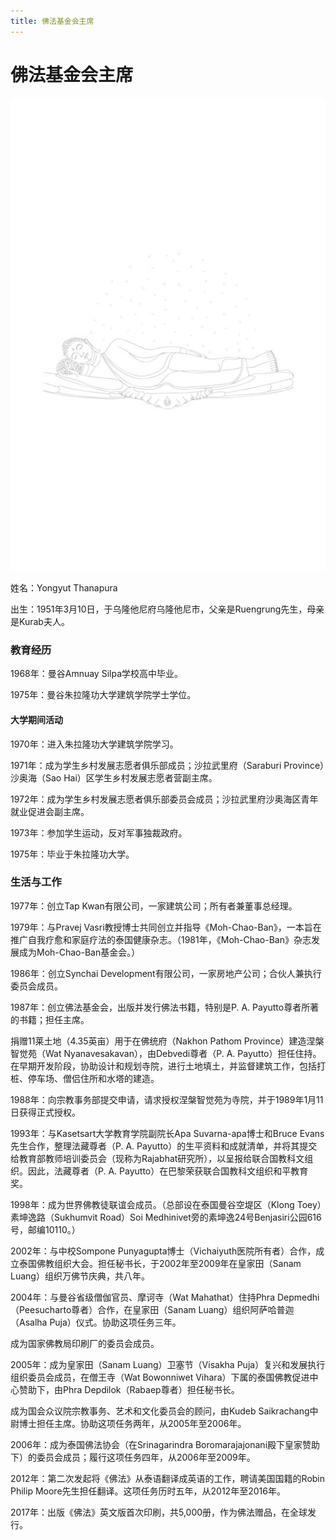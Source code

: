 ```yaml
---
title: 佛法基金会主席
---
```


# 佛法基金会主席

![image](./includes/images/illustrations/reclining-buddha-trade.jpg)

姓名：Yongyut Thanapura

出生：1951年3月10日，于乌隆他尼府乌隆他尼市，父亲是Ruengrung先生，母亲是Kurab夫人。

### 教育经历

1968年：曼谷Amnuay Silpa学校高中毕业。

1975年：曼谷朱拉隆功大学建筑学院学士学位。

#### 大学期间活动

1970年：进入朱拉隆功大学建筑学院学习。

1971年：成为学生乡村发展志愿者俱乐部成员；沙拉武里府（Saraburi Province）沙奥海（Sao Hai）区学生乡村发展志愿者营副主席。

1972年：成为学生乡村发展志愿者俱乐部委员会成员；沙拉武里府沙奥海区青年就业促进会副主席。

1973年：参加学生运动，反对军事独裁政府。

1975年：毕业于朱拉隆功大学。

### 生活与工作

1977年：创立Tap Kwan有限公司，一家建筑公司；所有者兼董事总经理。

1979年：与Pravej Vasri教授博士共同创立并指导《Moh-Chao-Ban》，一本旨在推广自我疗愈和家庭疗法的泰国健康杂志。（1981年，《Moh-Chao-Ban》杂志发展成为Moh-Chao-Ban基金会。）

1986年：创立Synchai Development有限公司，一家房地产公司；合伙人兼执行委员会成员。

1987年：创立佛法基金会，出版并发行佛法书籍，特别是P. A. Payutto尊者所著的书籍；担任主席。

捐赠11莱土地（4.35英亩）用于在佛统府（Nakhon Pathom Province）建造涅槃智觉苑（Wat Nyanavesakavan），由Debvedi尊者（P. A. Payutto）担任住持。在早期开发阶段，协助设计和规划寺院，进行土地填土，并监督建筑工作，包括打桩、停车场、僧侣住所和水塔的建造。

1988年：向宗教事务部提交申请，请求授权涅槃智觉苑为寺院，并于1989年1月11日获得正式授权。

1993年：与Kasetsart大学教育学院副院长Apa Suvarna-apa博士和Bruce Evans先生合作，整理法藏尊者（P. A. Payutto）的生平资料和成就清单，并将其提交给教育部教师培训委员会（现称为Rajabhat研究所），以呈报给联合国教科文组织。因此，法藏尊者（P. A. Payutto）在巴黎荣获联合国教科文组织和平教育奖。

1998年：成为世界佛教徒联谊会成员。（总部设在泰国曼谷空堤区（Klong Toey）素坤逸路（Sukhumvit Road）Soi Medhinivet旁的素坤逸24号Benjasiri公园616号，邮编10110。）

2002年：与中校Sompone Punyagupta博士（Vichaiyuth医院所有者）合作，成立泰国佛教组织大会。担任秘书长，于2002年至2009年在皇家田（Sanam Luang）组织万佛节庆典，共八年。

2004年：与曼谷省级僧伽官员、摩诃寺（Wat Mahathat）住持Phra Depmedhi（Peesucharto尊者）合作，在皇家田（Sanam Luang）组织阿萨哈普迦（Asalha Puja）仪式。协助这项任务三年。

成为国家佛教局印刷厂的委员会成员。

2005年：成为皇家田（Sanam Luang）卫塞节（Visakha Puja）复兴和发展执行组织委员会成员，在僧王寺（Wat Bowonniwet Vihara）下属的泰国佛教促进中心赞助下，由Phra Depdilok（Rabaep尊者）担任秘书长。

成为国会众议院宗教事务、艺术和文化委员会的顾问，由Kudeb Saikrachang中尉博士担任主席。协助这项任务两年，从2005年至2006年。

2006年：成为泰国佛法协会（在Srinagarindra Boromarajajonani殿下皇家赞助下）的委员会成员；履行这项任务四年，从2006年至2009年。

2012年：第二次发起将《佛法》从泰语翻译成英语的工作，聘请美国国籍的Robin Philip Moore先生担任翻译。这项任务历时五年，从2012年至2016年。

2017年：出版《佛法》英文版首次印刷，共5,000册，作为佛法赠品，在全球发行。